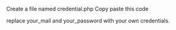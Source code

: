 Create a file named credential.php
Copy paste this code
<?php
define('email', 'your_mail');
define('password', 'your_password');
// you have to turn on less secure app access
?>
replace your_mail and your_password with your own credentials.